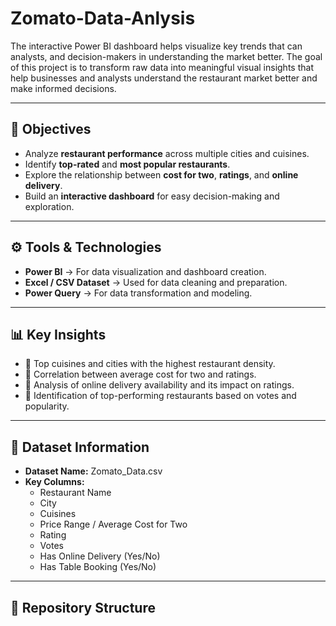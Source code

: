 # Zomato-Data-Anlysis
The interactive Power BI dashboard helps visualize key trends that can analysts, and decision-makers in understanding the market better.
The goal of this project is to transform raw data into meaningful visual insights that help businesses and analysts understand the restaurant market better and make informed decisions.

---

## 🎯 Objectives
- Analyze **restaurant performance** across multiple cities and cuisines.  
- Identify **top-rated** and **most popular restaurants**.  
- Explore the relationship between **cost for two**, **ratings**, and **online delivery**.  
- Build an **interactive dashboard** for easy decision-making and exploration.

---

## ⚙️ Tools & Technologies
- **Power BI** → For data visualization and dashboard creation.  
- **Excel / CSV Dataset** → Used for data cleaning and preparation.  
- **Power Query** → For data transformation and modeling.  

---

## 📊 Key Insights
- 🔹 Top cuisines and cities with the highest restaurant density.  
- 🔹 Correlation between average cost for two and ratings.  
- 🔹 Analysis of online delivery availability and its impact on ratings.  
- 🔹 Identification of top-performing restaurants based on votes and popularity.  

---

## 🧩 Dataset Information
- **Dataset Name:** Zomato_Data.csv  
- **Key Columns:**  
  - Restaurant Name  
  - City  
  - Cuisines  
  - Price Range / Average Cost for Two  
  - Rating  
  - Votes  
  - Has Online Delivery (Yes/No)  
  - Has Table Booking (Yes/No)

---

## 📂 Repository Structure

